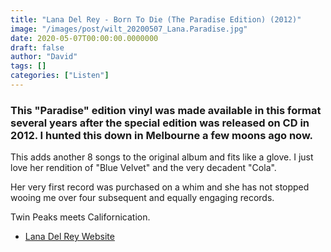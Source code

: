 ```yaml
---
title: "Lana Del Rey - Born To Die (The Paradise Edition) (2012)"
image: "/images/post/wilt_20200507_Lana.Paradise.jpg"
date: 2020-05-07T00:00:00.0000000
draft: false
author: "David"
tags: []
categories: ["Listen"]
---
```

### This "Paradise" edition vinyl was made available in this format several years after the special edition was released on CD in 2012. I hunted this down in Melbourne a few moons ago now. 

 This adds another 8 songs to the original album and fits like a glove. I just love her rendition of "Blue Velvet" and the very decadent "Cola".     
  
Her very first record was purchased on a whim and she has not stopped wooing me over four subsequent and equally engaging records.   
  
Twin Peaks meets Californication.

-  [Lana Del Rey Website](https://lanadelrey.com/homepage/)